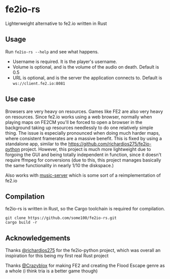 # fe2io-rs

Lighterweight alternative to fe2.io written in Rust

## Usage

Run `fe2io-rs --help` and see what happens.

- Username is required. It is the player's username.
- Volume is optional, and is the volume of the audio on death. Default is 0.5
- URL is optional, and is the server the application connects to. Default is `ws://client.fe2.io:8081`

## Use case

Browsers are very heavy on resources. Games like FE2 are also very heavy on resources. Since fe2.io works using a web browser, normally when playing maps on FE2CM you'll be forced to open a browser in the background taking up resources needlessly to do one relatively simple thing. The issue is especially pronounced when doing much harder maps, where consistent framerates are a massive benefit. This is fixed by using a standalone app, similar to the https://github.com/richardios275/fe2io-python project. However, this project is much more lightweight due to forgoing the GUI and being totally independent in function, since it doesn't require ffmpeg for conversions (due to this, this project manages basically the same functionality in nearly 1/10 the diskspace.)

Also works with [music-server](https://github.com/some100/music-server) which is some sort of a reimplementation of fe2.io 

## Compilation

fe2io-rs is written in Rust, so the Cargo toolchain is required for compilation.

```
git clone https://github.com/some100/fe2io-rs.git
cargo build -r
```

## Acknowledgements

Thanks [@richardios275](https://github.com/richardios275) for the fe2io-python project, which was overall an inspiration for this being my first real Rust project

Thanks [@Crazyblox](https://github.com/Crazyblox) for making FE2 and creating the Flood Escape genre as a whole (i think tria is a better game though)
